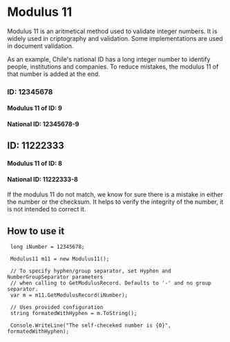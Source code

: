 # Modulus 11

Modulus 11 is an aritmetical method used to validate integer numbers. It is widely used in criptography and validation. Some implementations are used in document validation.

As an example, Chile's national ID has a long integer number to identify people, institutions and companies. To reduce mistakes, the modulus 11 of that number is added at the end.

### ID: 12345678
#### Modulus 11 of ID: 9
#### National ID: 12345678-**9**

## ID: 11222333
#### Modulus 11 of ID: 8
#### National ID: 11222333-**8**

If the modulus 11 do not match, we know for sure there is a mistake in either the number or the checksum.
It helps to verify the integrity of the number, it is not intended to correct it.


## How to use it


```
 long iNumber = 12345678;

 Modulus11 m11 = new Modulus11();

 // To specify hyphen/group separator, set Hyphen and NumberGroupSeparator parameters
 // when calling to GetModulusRecord. Defaults to '-' and no group separator.
 var m = m11.GetModulusRecord(iNumber);

 // Uses provided configuration
 string formatedWithHyphen = m.ToString();

 Console.WriteLine("The self-checeked number is {0}", formatedWithHyphen); 

```